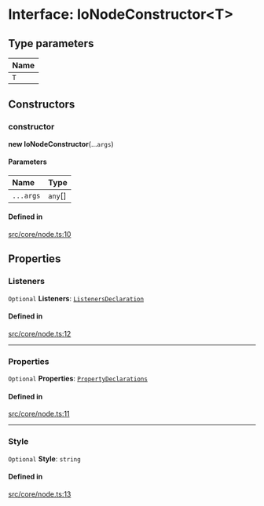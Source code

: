 # Interface: IoNodeConstructor<T\>

## Type parameters

| Name |
| :------ |
| `T` |

## Constructors

### constructor

**new IoNodeConstructor**(...`args`)

#### Parameters

| Name | Type |
| :------ | :------ |
| `...args` | `any`[] |

#### Defined in

[src/core/node.ts:10](https://github.com/io-gui/io/blob/main/src/core/node.ts#L10)

## Properties

### Listeners

 `Optional` **Listeners**: [`ListenersDeclaration`](../README.md#listenersdeclaration)

#### Defined in

[src/core/node.ts:12](https://github.com/io-gui/io/blob/main/src/core/node.ts#L12)

___

### Properties

 `Optional` **Properties**: [`PropertyDeclarations`](../README.md#propertydeclarations)

#### Defined in

[src/core/node.ts:11](https://github.com/io-gui/io/blob/main/src/core/node.ts#L11)

___

### Style

 `Optional` **Style**: `string`

#### Defined in

[src/core/node.ts:13](https://github.com/io-gui/io/blob/main/src/core/node.ts#L13)
